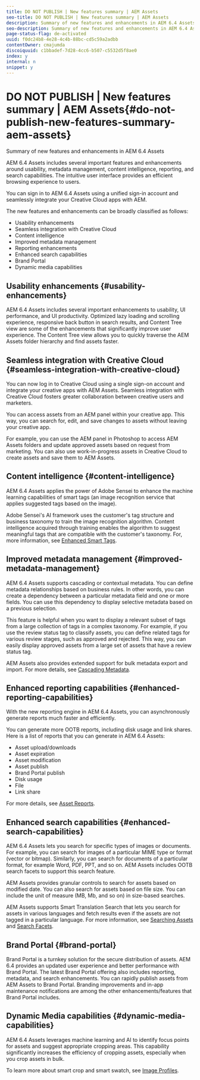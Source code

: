 ```yaml
---
title: DO NOT PUBLISH | New features summary | AEM Assets
seo-title: DO NOT PUBLISH | New features summary | AEM Assets
description: Summary of new features and enhancements in AEM 6.4 Assets
seo-description: Summary of new features and enhancements in AEM 6.4 Assets
page-status-flag: de-activated
uuid: f0dc24b8-4e28-4c4b-88bc-cd5c59a2adbb
contentOwner: cmajumda
discoiquuid: c1bbadef-7d28-4cc6-b507-c5532d5f8ae0
index: y
internal: n
snippet: y
---
```


# DO NOT PUBLISH | New features summary | AEM Assets{#do-not-publish-new-features-summary-aem-assets}

Summary of new features and enhancements in AEM 6.4 Assets

AEM 6.4 Assets includes several important features and enhancements around usability, metadata management, content intelligence, reporting, and search capabilities. The intuitive user interface provides an efficient browsing experience to users.

You can sign in to AEM 6.4 Assets using a unified sign-in account and seamlessly integrate your Creative Cloud apps with AEM.

The new features and enhancements can be broadly classified as follows:

* Usability enhancements
* Seamless integration with Creative Cloud
* Content intelligence
* Improved metadata management
* Reporting enhancements
* Enhanced search capabilities
* Brand Portal
* Dynamic media capabilities

## Usability enhancements {#usability-enhancements}

AEM 6.4 Assets includes several important enhancements to usability, UI performance, and UI productivity. Optimized lazy loading and scrolling experience, responsive back button in search results, and Content Tree view are some of the enhancements that significantly improve user experience. The Content Tree view allows you to quickly traverse the AEM Assets folder hierarchy and find assets faster.

## Seamless integration with Creative Cloud {#seamless-integration-with-creative-cloud}

You can now log in to Creative Cloud using a single sign-on account and integrate your creative apps with AEM Assets. Seamless integration with Creative Cloud fosters greater collaboration between creative users and marketers.

You can access assets from an AEM panel within your creative app. This way, you can search for, edit, and save changes to assets without leaving your creative app.

For example, you can use the AEM panel in Photoshop to access AEM Assets folders and update approved assets based on request from marketing. You can also use work-in-progress assets in Creative Cloud to create assets and save them to AEM Assets.

## Content intelligence {#content-intelligence}

AEM 6.4 Assets applies the power of Adobe Sensei to enhance the machine learning capabilities of smart tags (an image recognition service that applies suggested tags based on the image).

Adobe Sensei's AI framework uses the customer's tag structure and business taxonomy to train the image recognition algorithm. Content intelligence acquired through training enables the algorithm to suggest meaningful tags that are compatible with the customer's taxonomy. For, more information, see [Enhanced Smart Tags](../../assets/using/enhanced-smart-tags.md).

## Improved metadata management {#improved-metadata-management}

AEM 6.4 Assets supports cascading or contextual metadata. You can define metadata relationships based on business rules. In other words, you can create a dependency between a particular metadata field and one or more fields. You can use this dependency to display selective metadata based on a previous selection.

This feature is helpful when you want to display a relevant subset of tags from a large collection of tags in a complex taxonomy. For example, if you use the review status tag to classify assets, you can define related tags for various review stages, such as approved and rejected. This way, you can easily display approved assets from a large set of assets that have a review status tag.

AEM Assets also provides extended support for bulk metadata export and import. For more details, see [Cascading Metadata](../../assets/using/cascading-metadata.md).

## Enhanced reporting capabilities {#enhanced-reporting-capabilities}

With the new reporting engine in AEM 6.4 Assets, you can asynchronously generate reports much faster and efficiently.

You can generate more OOTB reports, including disk usage and link shares. Here is a list of reports that you can generate in AEM 6.4 Assets:

* Asset upload/downloads
* Asset expiration
* Asset modification
* Asset publish
* Brand Portal publish
* Disk usage
* File
* Link share

For more details, see [Asset Reports](../../assets/using/asset-reports.md).

## Enhanced search capabilities {#enhanced-search-capabilities}

AEM 6.4 Assets lets you search for specific types of images or documents. For example, you can search for images of a particular MIME type or format (vector or bitmap). Similarly, you can search for documents of a particular format, for example Word, PDF, PPT, and so on. AEM Assets includes OOTB search facets to support this search feature.

AEM Assets provides granular controls to search for assets based on modified date. You can also search for assets based on file size. You can include the unit of measure (MB, Mb, and so on) in size-based searches.

AEM Assets supports Smart Translation Search that lets you search for assets in various languages and fetch results even if the assets are not tagged in a particular language. For more information, see [Searching Assets](../../assets/using/search-assets.md) and [Search Facets](../../assets/using/search-facets.md).

## Brand Portal {#brand-portal}

Brand Portal is a turnkey solution for the secure distribution of assets. AEM 6.4 provides an updated user experience and better performance with Brand Portal. The latest Brand Portal offering also includes reporting, metadata, and search enhancements. You can rapidly publish assets from AEM Assets to Brand Portal. Branding improvements and in-app maintenance notifications are among the other enhancements/features that Brand Portal includes.

## Dynamic Media capabilities {#dynamic-media-capabilities}

AEM 6.4 Assets leverages machine learning and AI to identify focus points for assets and suggest appropriate cropping areas. This capability significantly increases the efficiency of cropping assets, especially when you crop assets in bulk.

To learn more about smart crop and smart swatch, see [Image Profiles](../../assets/using/image-profiles.md).
